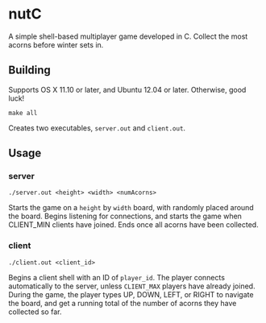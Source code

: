 # nutC

A simple shell-based multiplayer game developed in C. Collect the most acorns before winter sets in.

## Building
Supports OS X 11.10 or later, and Ubuntu 12.04 or later. Otherwise, good luck!
```
make all
```
Creates two executables, `server.out` and `client.out`.

## Usage
### server
```
./server.out <height> <width> <numAcorns>
```
Starts the game on a `height` by `width` board, with <numAcorns> randomly placed around the board. Begins listening for connections, and starts the game when CLIENT_MIN clients have joined. Ends once all acorns have been collected.

### client
```
./client.out <client_id>
```
Begins a client shell with an ID of `player_id`. The player connects automatically to the server, unless `CLIENT_MAX` players have already joined. During the game, the player types UP, DOWN, LEFT, or RIGHT to navigate the board, and get a running total of the number of acorns they have collected so far.
